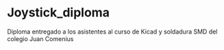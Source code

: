 # Joystick_diploma
Diploma entregado a los asistentes al curso de Kicad y soldadura SMD del colegio Juan Comenius
